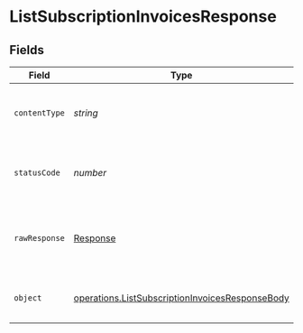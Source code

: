 # ListSubscriptionInvoicesResponse


## Fields

| Field                                                                                                              | Type                                                                                                               | Required                                                                                                           | Description                                                                                                        |
| ------------------------------------------------------------------------------------------------------------------ | ------------------------------------------------------------------------------------------------------------------ | ------------------------------------------------------------------------------------------------------------------ | ------------------------------------------------------------------------------------------------------------------ |
| `contentType`                                                                                                      | *string*                                                                                                           | :heavy_check_mark:                                                                                                 | HTTP response content type for this operation                                                                      |
| `statusCode`                                                                                                       | *number*                                                                                                           | :heavy_check_mark:                                                                                                 | HTTP response status code for this operation                                                                       |
| `rawResponse`                                                                                                      | [Response](https://developer.mozilla.org/en-US/docs/Web/API/Response)                                              | :heavy_check_mark:                                                                                                 | Raw HTTP response; suitable for custom response parsing                                                            |
| `object`                                                                                                           | [operations.ListSubscriptionInvoicesResponseBody](../../models/operations/listsubscriptioninvoicesresponsebody.md) | :heavy_minus_sign:                                                                                                 | Success. A list of invoices is returned.                                                                           |